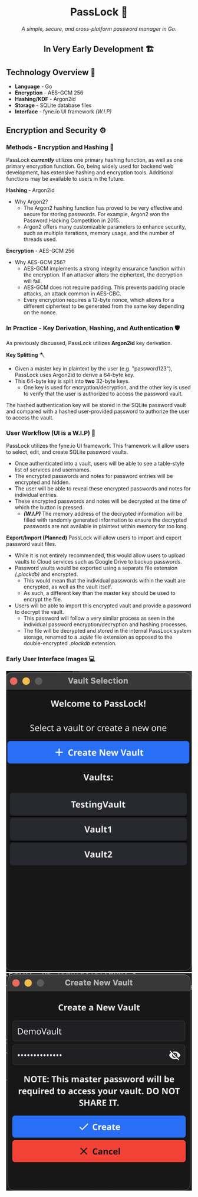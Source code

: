 <h1 align="center">PassLock 🔐</h1>
<h6 align="center">A simple, secure, and cross-platform password manager in Go.</h6>

<h2 align="center">In Very Early Development 🏗️</h2>

## Technology Overview 🤖
- **Language** - Go
- **Encryption** - AES-GCM 256
- **Hashing/KDF** - Argon2id
- **Storage** - SQLite database files
- **Interface** - fyne.io UI framework *(W.I.P)*

## Encryption and Security ⚙️
### Methods - Encryption and Hashing 🔑
PassLock ***currently*** utilizes one primary hashing function, as well as one primary encryption function.
Go, being widely used for backend web development, has extensive hashing and encryption tools.
Additional functions may be available to users in the future.

**Hashing** - Argon2id
- Why Argon2?
  - The Argon2 hashing function has proved to be very effective and secure for storing passwords. For example, Argon2 won the Password Hacking Competition in 2015.
  - Argon2 offers many customizable parameters to enhance security, such as multiple iterations, memory usage, and the number of threads used.
    
**Encryption** - AES-GCM 256
- Why AES-GCM 256?
  - AES-GCM implements a strong integrity ensurance function within the encryption. If an attacker alters the ciphertext, the decryption will fail.
  - AES-GCM does not require padding. This prevents padding oracle attacks, an attack common in AES-CBC.
  - Every encryption requires a 12-byte nonce, which allows for a different ciphertext to be generated from the same key depending on the nonce.


### In Practice - Key Derivation, Hashing, and Authentication 🛡️
As previously discussed, PassLock utilizes **Argon2id** key derivation.

**Key Splitting** 🪓
- Given a master key in plaintext by the user (e.g. "password123"), PassLock uses Argon2id to derive a 64-byte key.
- This 64-byte key is split into **two** 32-byte keys.
  - One key is used for encryption/decryption, and the other key is used to verify that the user is authorized to access the password vault.

The hashed authentication key will be stored in the SQLite password vault and compared with a hashed user-provided password to authorize the user to access the vault.

### User Workflow (UI is a W.I.P) 👤
PassLock utilizes the fyne.io UI framework. This framework will allow users to select, edit, and create SQLite password vaults.
- Once authenticated into a vault, users will be able to see a table-style list of services and usernames.
- The encrypted passwords and notes for password entries will be encrypted and hidden.
- The user will be able to reveal these encrypted passwords and notes for individual entries.
- These encrypted passwords and notes will be decrypted at the time of which the button is pressed.
  - ***(W.I.P)*** The memory address of the decrypted information will be filled with randomly generated information to ensure the decrypted passwords are not available in plaintext within memory for too long.

**Export/Import (Planned)**
PassLock will allow users to import and export password vault files. 
- While it is not entirely recommended, this would allow users to upload vaults to Cloud services such as Google Drive to backup passwords.
- Password vaults would be exported using a separate file extension *(.plockdb)* and encrypted.
  - This would mean that the individual passwords within the vault are encrypted, as well as the vault itself.
  - As such, a different key than the master key should be used to encrypt the file.
- Users will be able to import this encrypted vault and provide a password to decrypt the vault.
  - This password will follow a very similar process as seen in the individual password encryption/decryption and hashing processes.
  - The file will be decrypted and stored in the internal PassLock system storage, renamed to a *.sqlite* file extension as opposed to the double-encrypted *.plockdb* extension.


### Early User Interface Images 💻
![vault selection](assets/VaultSelection.png "vault selection")
![vault creation](assets/CreateVault.png "vault creation")

